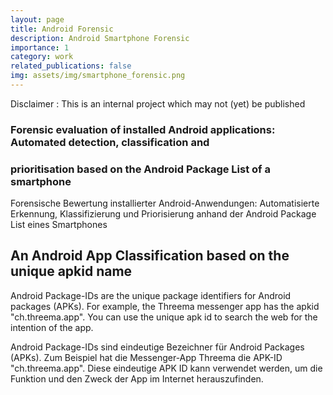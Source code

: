 ```yaml
---
layout: page
title: Android Forensic
description: Android Smartphone Forensic
importance: 1
category: work
related_publications: false
img: assets/img/smartphone_forensic.png
---
```


Disclaimer : This is an internal project which may not (yet) be published

### Forensic evaluation of installed Android applications: Automated detection, classification and 
### prioritisation based on the Android Package List of a smartphone

Forensische Bewertung installierter Android-Anwendungen: Automatisierte Erkennung, Klassifizierung und 
Priorisierung anhand der Android Package List eines Smartphones

## An Android App Classification based on the unique apkid name
Android Package-IDs are the unique package identifiers for Android packages (APKs). 
For example, the Threema messenger app has the apkid "ch.threema.app".
You can use the unique apk id to search the web for the intention of the app.

Android Package-IDs sind eindeutige Bezeichner für Android Packages (APKs). 
Zum Beispiel hat die Messenger-App Threema die APK-ID "ch.threema.app".
Diese eindeutige APK ID kann verwendet werden, um die Funktion und den Zweck der App im Internet herauszufinden.




